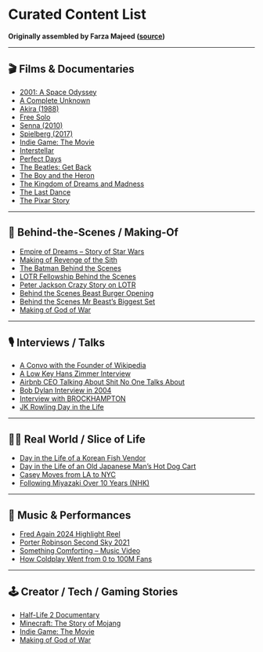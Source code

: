 # Curated Content List  
**Originally assembled by Farza Majeed ([source](https://farza.com/content))**

---

## 🎬 Films & Documentaries

- [2001: A Space Odyssey](https://en.wikipedia.org/wiki/2001:_A_Space_Odyssey)
- [A Complete Unknown](https://en.wikipedia.org/wiki/A_Complete_Unknown)
- [Akira (1988)](https://en.wikipedia.org/wiki/Akira_(1988_film))
- [Free Solo](https://en.wikipedia.org/wiki/Free_Solo)
- [Senna (2010)](https://en.wikipedia.org/wiki/Senna_(film))
- [Spielberg (2017)](https://en.wikipedia.org/wiki/Spielberg_(film))
- [Indie Game: The Movie](https://en.wikipedia.org/wiki/Indie_Game:_The_Movie)
- [Interstellar](https://en.wikipedia.org/wiki/Interstellar_(film))
- [Perfect Days](https://en.wikipedia.org/wiki/Perfect_Days)
- [The Beatles: Get Back](https://en.wikipedia.org/wiki/The_Beatles:_Get_Back)
- [The Boy and the Heron](https://en.wikipedia.org/wiki/The_Boy_and_the_Heron)
- [The Kingdom of Dreams and Madness](https://en.wikipedia.org/wiki/The_Kingdom_of_Dreams_and_Madness)
- [The Last Dance](https://en.wikipedia.org/wiki/The_Last_Dance_(miniseries))
- [The Pixar Story](https://en.wikipedia.org/wiki/The_Pixar_Story)

---

## 🎥 Behind-the-Scenes / Making-Of

- [Empire of Dreams – Story of Star Wars](https://www.youtube.com/watch?v=vB1DA5jZdIQ)
- [Making of Revenge of the Sith](https://www.youtube.com/watch?v=NFVXPxwkyHc)
- [The Batman Behind the Scenes](https://www.youtube.com/watch?v=LVNZXefqA7w)
- [LOTR Fellowship Behind the Scenes](https://www.youtube.com/watch?v=Gti51b46QD0)
- [Peter Jackson Crazy Story on LOTR](https://www.youtube.com/watch?v=IsDHxbLR6fE)
- [Behind the Scenes Beast Burger Opening](https://www.youtube.com/watch?v=IjoTYJNr8DA)
- [Behind the Scenes Mr Beast’s Biggest Set](https://www.youtube.com/watch?v=kArnh6zrfvI)
- [Making of God of War](https://www.youtube.com/watch?v=lJZWKBDXXFY)

---

## 🎙️ Interviews / Talks

- [A Convo with the Founder of Wikipedia](https://www.youtube.com/watch?v=diJp4zoQPqo)
- [A Low Key Hans Zimmer Interview](https://www.youtube.com/watch?v=FUHM3J-z0Vw)
- [Airbnb CEO Talking About Shit No One Talks About](https://www.youtube.com/watch?v=g5GaBnavBrY)
- [Bob Dylan Interview in 2004](https://www.youtube.com/watch?v=yG4sadfa-ew)
- [Interview with BROCKHAMPTON](https://www.youtube.com/watch?v=7mKLT3KGUFQ)
- [JK Rowling Day in the Life](https://www.youtube.com/watch?v=Ij97LWo0I7s)

---

## 🧍‍♂️ Real World / Slice of Life

- [Day in the Life of a Korean Fish Vendor](https://www.youtube.com/watch?v=8ygECjUfc5g)
- [Day in the Life of an Old Japanese Man’s Hot Dog Cart](https://www.youtube.com/watch?v=VHkwt6yxVWk)
- [Casey Moves from LA to NYC](https://www.youtube.com/watch?v=igZ6PoZAszQ)
- [Following Miyazaki Over 10 Years (NHK)](https://www3.nhk.or.jp/nhkworld/en/shows/10yearshayaomiyazaki/)

---

## 🎵 Music & Performances

- [Fred Again 2024 Highlight Reel](https://www.youtube.com/watch?v=rsKdmWqXzvQ)
- [Porter Robinson Second Sky 2021](https://www.youtube.com/watch?v=THjekE5p2aw)
- [Something Comforting – Music Video](https://www.youtube.com/watch?v=-C-2AqRD8io)
- [How Coldplay Went from 0 to 100M Fans](https://ww4.fmovies.co/film/coldplay-a-head-full-of-dreams-26887/)

---

## 🕹️ Creator / Tech / Gaming Stories

- [Half-Life 2 Documentary](https://www.youtube.com/watch?v=YCjNT9qGjh4)
- [Minecraft: The Story of Mojang](https://www.youtube.com/watch?v=ggCIGOQloY4)
- [Indie Game: The Movie](https://en.wikipedia.org/wiki/Indie_Game:_The_Movie)
- [Making of God of War](https://www.youtube.com/watch?v=lJZWKBDXXFY)
